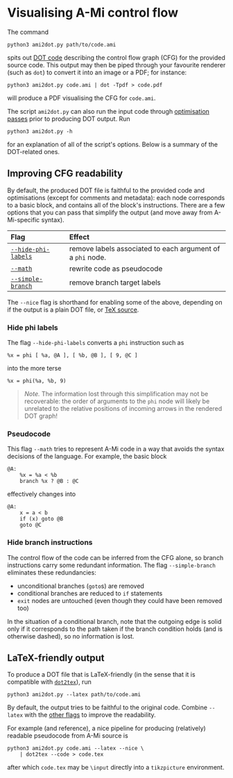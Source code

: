 # Visualising A-Mi control flow

The command
```console
python3 ami2dot.py path/to/code.ami
```
spits out [DOT code](https://graphviz.org/doc/info/lang.html) describing the control flow graph (CFG) for the provided source code.
This output may then be piped through your favourite renderer (such as `dot`) to convert it into an image or a PDF; for instance:
```console
python3 ami2dot.py code.ami | dot -Tpdf > code.pdf
```
will produce a PDF visualising the CFG for `code.ami`.

The script `ami2dot.py` can also run the input code through [optimisation passes](amo.md) prior to producing DOT output.
Run
```console
python3 ami2dot.py -h
```
for an explanation of all of the script's options.
Below is a summary of the DOT-related ones.

## Improving CFG readability

By default, the produced DOT file is faithful to the provided code and optimisations (except for comments and metadata): each node corresponds to a basic block, and contains all of the block's instructions.
There are a few options that you can pass that simplify the output (and move away from A-Mi-specific syntax).

| Flag | Effect |
|:-----|:-------|
| [`--hide-phi-labels`](#hide-phi-labels) | remove labels associated to each argument of a `phi` node. |
| [`--math`](#pseudocode) | rewrite code as pseudocode |
| [`--simple-branch`](#hide-branch-instructions) | remove branch target labels |

The `--nice` flag is shorthand for enabling some of the above, depending on if the output is a plain DOT file, or [TeX source](#latex-friendly-output).

### Hide phi labels

The flag `--hide-phi-labels` converts a `phi` instruction such as
```
%x = phi [ %a, @A ], [ %b, @B ], [ 9, @C ]
```
into the more terse
```
%x = phi(%a, %b, 9)
```
> *Note.* The information lost through this simplification may not be recoverable: the order of arguments to the `phi` node will likely be unrelated to the relative positions of incoming arrows in the rendered DOT graph!

### Pseudocode

This flag `--math` tries to represent A-Mi code in a way that avoids the syntax decisions of the language.
For example, the basic block
```
@A:
    %x = %a < %b
    branch %x ? @B : @C
```
effectively changes into
```
@A:
    x = a < b
    if (x) goto @B
    goto @C
```

### Hide branch instructions

The control flow of the code can be inferred from the CFG alone, so branch instructions carry some redundant information.
The flag `--simple-branch` eliminates these redundancies:
- unconditional branches (`goto`s) are removed
- conditional branches are reduced to `if` statements
- `exit` nodes are untouched (even though they could have been removed too)

In the situation of a conditional branch, note that the outgoing edge is solid only if it corresponds to the path taken if the branch condition holds (and is otherwise dashed), so no information is lost.

## LaTeX-friendly output

To produce a DOT file that is LaTeX-friendly (in the sense that it is compatible with [`dot2tex`](https://dot2tex.readthedocs.io/en/latest/)), run
```console
python3 ami2dot.py --latex path/to/code.ami
```

By default, the output tries to be faithful to the original code.
Combine `--latex` with the [other flags](#improving-cfg-readability) to improve the readability.

For example (and reference), a nice pipeline for producing (relatively) readable pseudocode from A-Mi source is
```console
python3 ami2dot.py code.ami --latex --nice \
    | dot2tex --code > code.tex
```
after which `code.tex` may be `\input` directly into a `tikzpicture` environment.
